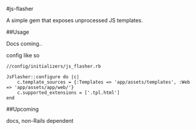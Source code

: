 #js-flasher

A simple gem that exposes unprocessed JS templates.

##Usage

Docs coming..

config like so

    //config/initializers/js_flasher.rb

    JsFlasher::configure do |c|
		c.template_sources = {:Templates => 'app/assets/templates', :Web => 'app/assets/app/web/'}
		c.supported_extensions = ['.tpl.html']
	end


##Upcoming

docs, non-Rails dependent
